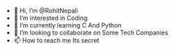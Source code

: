 - 👋 Hi, I’m @RohitNepali
- 👀 I’m interested in Coding
- 🌱 I’m currently learning C And Python 
- 💞️ I’m looking to collaborate on Some Tech Companies 
- 📫 How to reach me Its secret

<!---
RohitNepali2030/RohitNepali2030 is a ✨ special ✨ repository because its `README.md` (this file) appears on your GitHub profile.
You can click the Preview link to take a look at your changes.
--->
